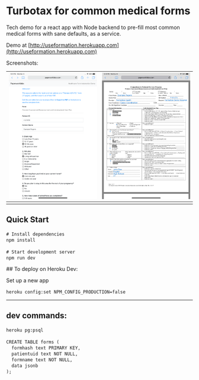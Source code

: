 # Turbotax for common medical forms

Tech demo for a react app with Node backend to pre-fill most common medical forms with sane defaults, as a service.

Demo at [http://useformation.herokuapp.com](http://useformation.herokuapp.com)

Screenshots:

![](/demo.png) | ![](/demo2.png)
:-----------------------------:|:-------------------------:
							   |




## Quick Start


    # Install dependencies
    npm install

    # Start development server
    npm run dev



## To deploy on Heroku Dev:

Set up a new app

	heroku config:set NPM_CONFIG_PRODUCTION=false




-------

## dev commands:

	heroku pg:psql

	CREATE TABLE forms (
	  formhash text PRIMARY KEY,
	  patientuid text NOT NULL,
	  formname text NOT NULL,
	  data jsonb
	);
